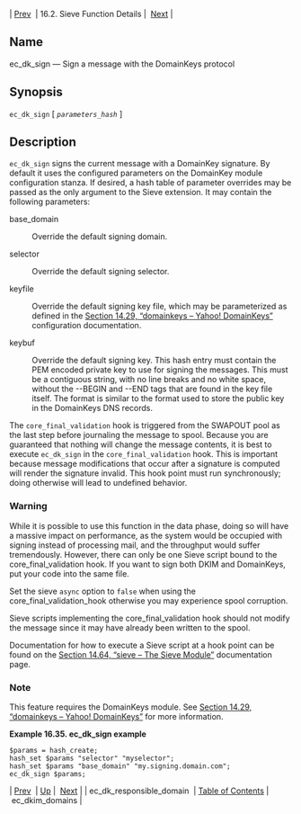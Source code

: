 | [Prev](sieve.ref.ec_dk_responsible_domain)  | 16.2. Sieve Function Details |  [Next](sieve.ref.ec_dkim_domains) |

<a name="sieve.ref.ec_dk_sign"></a>
## Name

ec_dk_sign — Sign a message with the DomainKeys protocol

## Synopsis

`ec_dk_sign` [ *`parameters_hash`* ]

<a name="idp29365168"></a>
## Description

`ec_dk_sign` signs the current message with a DomainKey signature. By default it uses the configured parameters on the DomainKey module configuration stanza. If desired, a hash table of parameter overrides may be passed as the only argument to the Sieve extension. It may contain the following parameters:

<dl class="variablelist">

<dt>base_domain</dt>

<dd>

Override the default signing domain.

</dd>

<dt>selector</dt>

<dd>

Override the default signing selector.

</dd>

<dt>keyfile</dt>

<dd>

Override the default signing key file, which may be parameterized as defined in the [Section 14.29, “domainkeys – Yahoo! DomainKeys”](modules.domainkeys "14.29. domainkeys – Yahoo! DomainKeys") configuration documentation.

</dd>

<dt>keybuf</dt>

<dd>

Override the default signing key. This hash entry must contain the PEM encoded private key to use for signing the messages. This must be a contiguous string, with no line breaks and no white space, without the --BEGIN and --END tags that are found in the key file itself. The format is similar to the format used to store the public key in the DomainKeys DNS records.

</dd>

</dl>

The `core_final_validation` hook is triggered from the SWAPOUT pool as the last step before journaling the message to spool. Because you are guaranteed that nothing will change the message contents, it is best to execute `ec_dk_sign` in the `core_final_validation` hook. This is important because message modifications that occur after a signature is computed will render the signature invalid. This hook point must run synchronously; doing otherwise will lead to undefined behavior.

### Warning

While it is possible to use this function in the data phase, doing so will have a massive impact on performance, as the system would be occupied with signing instead of processing mail, and the throughput would suffer tremendously. However, there can only be one Sieve script bound to the core_final_validation hook. If you want to sign both DKIM and DomainKeys, put your code into the same file.

Set the sieve `async` option to `false` when using the core_final_validation_hook otherwise you may experience spool corruption.

Sieve scripts implementing the core_final_validation hook should not modify the message since it may have already been written to the spool.

Documentation for how to execute a Sieve script at a hook point can be found on the [Section 14.64, “sieve – The Sieve Module”](modules.sieve "14.64. sieve – The Sieve Module") documentation page.

### Note

This feature requires the DomainKeys module. See [Section 14.29, “domainkeys – Yahoo! DomainKeys”](modules.domainkeys "14.29. domainkeys – Yahoo! DomainKeys") for more information.

<a name="example.ec_dk_sign"></a>

**Example 16.35. ec_dk_sign example**

```
$params = hash_create;
hash_set $params "selector" "myselector";
hash_set $params "base_domain" "my.signing.domain.com";
ec_dk_sign $params;
```

| [Prev](sieve.ref.ec_dk_responsible_domain)  | [Up](sieve.ref.files) |  [Next](sieve.ref.ec_dkim_domains) |
| ec_dk_responsible_domain  | [Table of Contents](index) |  ec_dkim_domains |
